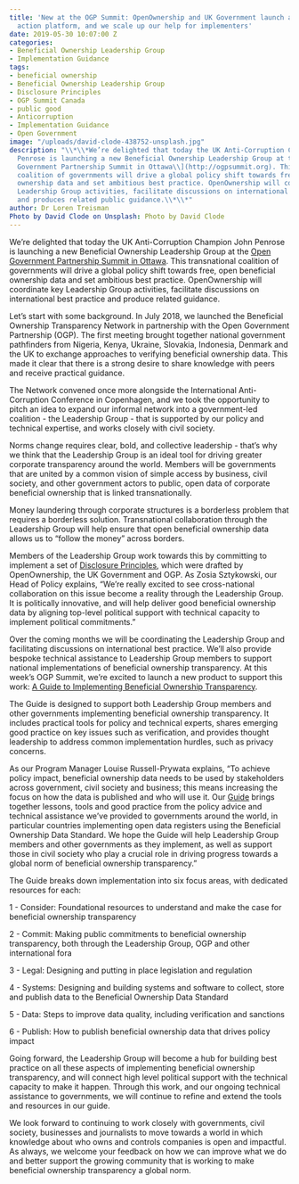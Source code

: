 ```yaml
---
title: 'New at the OGP Summit: OpenOwnership and UK Government launch a major collective
  action platform, and we scale up our help for implementers'
date: 2019-05-30 10:07:00 Z
categories:
- Beneficial Ownership Leadership Group
- Implementation Guidance
tags:
- beneficial ownership
- Beneficial Ownership Leadership Group
- Disclosure Principles
- OGP Summit Canada
- public good
- Anticorruption
- Implementation Guidance
- Open Government
image: "/uploads/david-clode-438752-unsplash.jpg"
description: "\\*\\*We’re delighted that today the UK Anti-Corruption Champion John
  Penrose is launching a new Beneficial Ownership Leadership Group at the \\[Open
  Government Partnership Summit in Ottawa\\](http://ogpsummit.org). This transnational
  coalition of governments will drive a global policy shift towards free, open beneficial
  ownership data and set ambitious best practice. OpenOwnership will coordinate key
  Leadership Group activities, facilitate discussions on international best practice
  and produces related public guidance.\\*\\*"
author: Dr Loren Treisman
Photo by David Clode on Unsplash: Photo by David Clode
---
```


We’re delighted that today the UK Anti-Corruption Champion John Penrose is launching a new Beneficial Ownership Leadership Group at the [Open Government Partnership Summit in Ottawa](http://ogpsummit.org). This transnational coalition of governments will drive a global policy shift towards free, open beneficial ownership data and set ambitious best practice. OpenOwnership will coordinate key Leadership Group activities, facilitate discussions on international best practice and produce related guidance.

Let’s start with some background. In July 2018, we launched the Beneficial Ownership Transparency Network in partnership with the Open Government Partnership (OGP). The first meeting brought together national government pathfinders from Nigeria, Kenya, Ukraine, Slovakia, Indonesia, Denmark and the UK to exchange approaches to verifying beneficial ownership data. This made it clear that there is a strong desire to share knowledge with peers and receive practical guidance.

The Network convened once more alongside the International Anti-Corruption Conference in Copenhagen, and we took the opportunity to pitch an idea to expand our informal network into a government-led coalition - the Leadership Group - that is supported by our policy and technical expertise, and works closely with civil society.

Norms change requires clear, bold, and collective leadership - that’s why we think that the Leadership Group is an ideal tool for driving greater corporate transparency around the world. Members will be governments that are united by a common vision of simple access by business, civil society, and other government actors to public, open data of corporate beneficial ownership that is linked transnationally.

Money laundering through corporate structures is a borderless problem that requires a borderless solution. Transnational collaboration through the Leadership Group will help ensure that open beneficial ownership data allows us to “follow the money” across borders.

Members of the Leadership Group work towards this by committing to implement a set of [Disclosure Principles](https://www.openownership.org/uploads/oo-disclosure-principles.pdf), which were drafted by OpenOwnership, the UK Government and OGP. As Zosia Sztykowski, our Head of Policy explains, “We’re really excited to see cross-national collaboration on this issue become a reality through the Leadership Group. It is politically innovative, and will help deliver good beneficial ownership data by aligning top-level political support with technical capacity to implement political commitments.”

Over the coming months we will be coordinating the Leadership Group and facilitating discussions on international best practice. We’ll also provide bespoke technical assistance to Leadership Group members to support national implementations of beneficial ownership transparency. At this week’s OGP Summit, we’re excited to launch a new product to support this work: [A Guide to Implementing Beneficial Ownership Transparency](http://www.openownership.org/guide).

The Guide is designed to support both Leadership Group members and other governments implementing beneficial ownership transparency. It includes practical tools for policy and technical experts, shares emerging good practice on key issues such as verification, and provides thought leadership to address common implementation hurdles, such as privacy concerns.

As our Program Manager Louise Russell-Prywata explains, “To achieve policy impact, beneficial ownership data needs to be used by stakeholders across government, civil society and business; this means increasing the focus on how the data is published and who will use it. Our [Guide](https://www.openownership.org/guide/) brings together lessons, tools and good practice from the policy advice and technical assistance we’ve provided to governments around the world, in particular countries implementing open data registers using the Beneficial Ownership Data Standard. We hope the Guide will help Leadership Group members and other governments as they implement, as well as support those in civil society who play a crucial role in driving progress towards a global norm of beneficial ownership transparency.”

The Guide breaks down implementation into six focus areas, with dedicated resources for each:

1 - Consider: Foundational resources to understand and make the case for beneficial ownership transparency

2 - Commit: Making public commitments to beneficial ownership transparency, both through the Leadership Group, OGP and other international fora

3 - Legal: Designing and putting in place legislation and regulation

4 - Systems: Designing and building systems and software to collect, store and publish data to the Beneficial Ownership Data Standard

5 - Data: Steps to improve data quality, including verification and sanctions

6 - Publish: How to publish beneficial ownership data that drives policy impact

Going forward, the Leadership Group will become a hub for building best practice on all these aspects of implementing beneficial ownership transparency, and will connect high level political support with the technical capacity to make it happen. Through this work, and our ongoing technical assistance to governments, we will continue to refine and extend the tools and resources in our guide.

We look forward to continuing to work closely with governments, civil society, businesses and journalists to move towards a world in which knowledge about who owns and controls companies is open and impactful. As always, we welcome your feedback on how we can improve what we do and better support the growing community that is working to make beneficial ownership transparency a global norm.